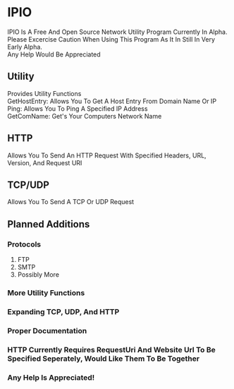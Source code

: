 # IPIO
IPIO Is A Free And Open Source Network Utility Program Currently In Alpha.\
Please Excercise Caution When Using This Program As It In Still In Very Early Alpha.\
Any Help Would Be Appreciated
## Utility
Provides Utility Functions\
GetHostEntry: Allows You To Get A Host Entry From Domain Name Or IP\
Ping: Allows You To Ping A Specified IP Address\
GetComName: Get's Your Computers Network Name
## HTTP
Allows You To Send An HTTP Request With Specified Headers, URL, Version, And Request URI
## TCP/UDP
Allows You To Send A TCP Or UDP Request
## Planned Additions
### Protocols
1. FTP
2. SMTP
3. Possibly More
### More Utility Functions
### Expanding TCP, UDP, And HTTP
### Proper Documentation
### HTTP Currently Requires RequestUri And Website Url To Be Specified Seperately, Would Like Them To Be Together
### Any Help Is Appreciated!
